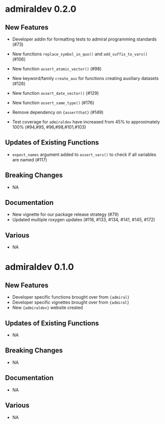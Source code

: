 # admiraldev 0.2.0

## New Features

  - Developer addin for formatting tests to admiral programming standards (#73)
  
  - New functions `replace_symbol_in_quo()` and `add_suffix_to_vars()` (#106)

  - New function `assert_atomic_vector()` (#98)
  
  - New keyword/family `create_aux` for functions creating auxiliary datasets (#126)
  
  - New function `assert_date_vector()` (#129)
  
  - New function `assert_same_type()` (#176)
  
  - Remove dependency on `{assertthat}` (#149)
  
  - Test coverage for `admiraldev` have increased from 45% to approximately 100% (#94,#95, #96,#98,#101,#103)


## Updates of Existing Functions

  - `expect_names` argument added to `assert_vars()` to check if all variables
  are named (#117)
  
## Breaking Changes
  - NA
## Documentation
  - New vignette for our package release strategy (#79) 
  - Updated multiple roxygen updates (#116, #133, #134, #141, #145, #172)
## Various
  - NA

# admiraldev 0.1.0

## New Features

  - Developer specific functions brought over from `{admiral}`
  - Developer specific vignettes brought over from `{admiral}`
  - New `{admiraldev}` website created

## Updates of Existing Functions
  - NA
## Breaking Changes
  - NA
## Documentation
  - NA
## Various
  - NA

